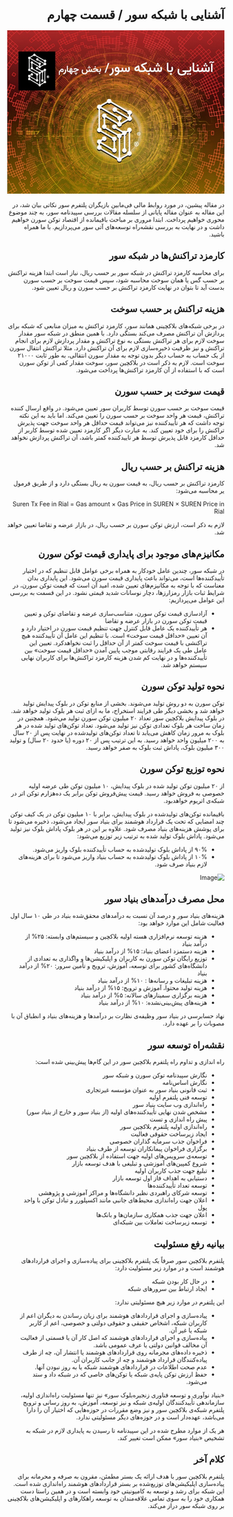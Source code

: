 <div dir="rtl">
  
# آشنایی با شبکه سور / قسمت چهارم

![Image](13.jpeg)

در مقاله پیشین، در مورد روابط مالی فی‌مابین بازیگران پلتفرم سور نکاتی بیان شد، در این مقاله به عنوان مقاله پایانی از سلسله مقالات بررسی سپیدنامه سور، به چند موضوع محوری خواهیم پرداخت. ابتدا مروری بر مباحث باقیمانده از اقتصاد توکن سورن خواهیم داشت و در نهایت به بررسی نقشه‌راه توسعه‌های آتی سور می‌پردازیم. با ما همراه باشید.

## کارمزد تراکنش‌ها در شبکه سور

برای محاسبه کارمزد تراکنش در شبکه سور بر حسب ریال، نیاز است ابتدا هزینه تراکنش بر حسب گس یا همان سوخت محاسبه شود، سپس قیمت سوخت بر حسب سورن بدست آید تا بتوان در نهایت کارمزد تراکنش بر حسب سورن و ریال تعیین شود.

## هزینه تراکنش بر حسب سوخت

در برخی شبکه‌های بلاکچینی همانند سور، کارمزد تراکنش به میزان منابعی که شبکه برای پردازش آن تراکنش مصرف می‌کند بستگی دارد. با همین منطق در شبکه سور مقدار سوخت لازم برای هر تراکنش بستگی به نوع تراکنش و مقدار پردازش لازم برای انجام تراکنش و نیز ظرفیت ذخیره‌سازی لازم برای آن تراکنش دارد. مثلا تراکنش انتقال سورن از یک حساب به حساب دیگر بدون توجه به مقدار سورن انتقالی، به طور ثابت ۲۱۰۰۰ سوخت است. لازم به ذکر است در بلاکچین سور، سوخت مقدار کمی از توکن سورن است که با استفاده از آن کارمزد تراکنش‌ها پرداخت می‌شود.

## قیمت سوخت بر حسب سورن

قیمت سوخت بر حسب سورن توسط کاربران سور تعیین می‌شود. در واقع ارسال کننده تراکنش، قیمت هر واحد سوخت بر حسب سورن را تعیین می‌کند. اما باید به این نکته توجه داشت که هر تأییدکننده نیز می‌تواند قیمت حداقل هر واحد سوخت جهت پذیرش تراکنش را برای خود تعیین کند. به عبارت دیگر اگر کارمزد تعیین شده توسط کاربر از حداقل کارمزد قابل پذیرش توسط هر تاییدکننده کمتر باشد، آن تراکنش پردازش نخواهد شد.

## هزینه تراکنش بر حسب ریال
کارمزد تراکنش بر حسب ریال، به قیمت سورن به ریال بستگی دارد و از طریق فرمول یر محاسبه می‌شود:

Suren Tx Fee in Rial = Gas amount × Gas Price in SUREN × SUREN Price in Rial

لازم به ذکر است، ارزش توکن سورن بر حسب ریال، در بازار عرضه و تقاضا تعیین خواهد شد.

## مکانیزم‌های موجود برای پایداری قیمت توکن سورن

در شبکه سور، چندین عامل خودکار به همراه برخی عوامل قابل تنظیم که در اختیار تأییدکننده‌ها است، می‌تواند باعث پایداری قیمت سورن می‌شود. این پایداری بدان معناست که با توجه به مکانیزم‌های تعیین شده، امید آن است که قیمت توکن سورن، در شرایط ثبات بازار رمزارزها، دچار نوسانات شدید قیمتی نشود. در این قسمت به بررسی این عوامل می‌پردازیم:

- آزادسازی قیمت توکن سورن، متناسب‌سازی عرضه و تقاضای توکن و تعیین قیمت توکن سورن در بازار عرضه و تقاضا
- هر تأییدکننده یک عامل قابل کنترل جهت تنظیم قیمت سورن در اختیار دارد و آن تعیین «حداقل قیمت سوخت» است. با تنظیم این عامل آن تأییدکننده هیچ تراکنشی با قیمت سوخت کمتر از آن حداقل را ثبت نخواهدکرد. تعیین این عامل طی یک فرایند رقابتی موجب پایین آمدن «حداقل قیمت سوخت» بین تأییدکننده‌ها و در نهایت کم شدن هزینه کارمزد تراکنش‌‌ها برای کاربران نهایی سیستم خواهد شد.

## نحوه تولید توکن سورن

توکن سورن به دو روش تولید می‌شوند. بخشی از منابع توکن در بلوک پیدایش تولید خواهد شد و بخشی دیگر طی فرایند استخراج، ما به ازای ثبت هر بلوک تولید خواهد شد. در بلوک پیدایش بلاکچین سور تعداد ۲۰ میلیون توکن سورن تولید می‌شود. همچنین در زمان ساخت هر بلوک تعدادی توکن نیز تولید می‌شود. تعداد توکن‌های تولید شده در هر بلوک به مرور زمان کاهش می‌یابد تا تعداد توکن‌های تولیدشده در نهایت پس از ۲۰ سال به ۲۰۰ میلیون واحد خواهد رسید. به این ترتیب پس از ۲۰ دوره (یا حدود ۲۰ سال) و تولید ۳۰۰ میلیون بلوک، پاداش ثبت بلوک به صفر خواهد رسید.

## نحوه توزیع توکن سورن

از ۲۰ میلیون توکن تولید شده در بلوک پیدایش، ۱۰ میلیون توکن طی عرضه اولیه خصوصی به فروش خواهد رسید. قیمت پیش‌فروش توکن برابر یک ده‌هزارم توکن اتر در شبکه‌ی اتریوم خواهدبود.

باقیمانده توکن‌های تولیدشده در بلوک پیدایش، برابر با ۱۰ میلیون توکن در یک کیف توکن چند امضایی  که تحت یک قرارداد هوشمند برای بنیاد سور ایجاد می‌شود، ذخیره می‌شود تا برای پوشش هزینه‌های بنیاد مصرف شود. علاوه بر این در هر بلوک پاداش بلوک نیز تولید می‌شود. پاداش بلوک تولید شده به ترتیب زیر توزیع می‌شود:

- ۹۰% از پاداش بلوک تولیدشده به حساب تأییدکننده بلوک واریز می‌شود.
- ۱۰% از پاداش بلوک تولیدشده به حساب بنیاد واریز می‌شود تا برای هزینه‌های لازم بنیاد صرف شود.


![Image](13-1.jpg)

## محل مصرف درآمدهای بنیاد سور

هزینه‌های بنیاد سور و درصد آن نسبت به درآمدهای محقق‌شده بنیاد در طی ۱۰ سال اول فعالیت شامل این موارد خواهد بود:

- هزینه توسعه نرم‌افزاری هسته اولیه بلاکچین و سیستم‌های وابسته: ۲۵% از درآمد بنیاد
- هزینه دستمزد اعضای بنیاد: ۱۵% از درآمد بنیاد
- توزیع رایگان توکن سورن به کاربران و اپلیکیشن‌ها و واگذاری به تعدادی از دانشگاه‌های کشور برای توسعه، آموزش، ترویج و تأمین سرور: ۲۰% از درآمد بنیاد
- هزینه تبلیغات و رسانه‌ها : ۱۰% از درآمد بنیاد
- هزینه تولید محتوا، آموزش و ترویج: ۱۵% از درآمد بنیاد
- هزینه برگزاری سمینارهای سالانه: ۵% از درآمد بنیاد
- هزینه‌های پیش‌بینی‌نشده: ۱۰% از درآمد بنیاد

نهاد حسابرسی در بنیاد سور وظیفه‌ی نظارت بر درآمدها و هزینه‌های بنیاد و انطباق آن با مصوبات را بر عهده دارد.

## نقشه‌راه توسعه سور

راه اندازی و تداوم راه پلتفرم بلاکچین سور در این گام‌ها پیش‌بینی شده است:

- نگارش سپیدنامه توکن سورن و شبکه سور
- نگارش اساس‌نامه
- ثبت قانونی بنیاد سور به عنوان مؤسسه غیرتجاری
- توسعه فنی پلتفرم اولیه
- راه‌اندازی وب سایت بنیاد سور
- مشخص شدن نهایی تأییدکننده‌های اولیه (از بنیاد سور و خارج از بنیاد سور)
- پیش راه اندازی و تست
- راه‌اندازی اولیه پلتفرم بلاکچین سور
- ایجاد زیرساخت حقوقی فعالیت
- فراخوان جذب سرمایه گذاران خصوصی
- برگزاری فراخوان پیمانکاران توسعه از طرف بنیاد
- توسعه‌ی سرویس‌های اولیه جهت استفاده از بلاکچین سور
- شروع کمپین‌های آموزشی و تبلیغی با هدف توسعه بازار
- تبلیغ جهت جذب کاربران اولیه
- دستیابی به اهداف فاز اول توسعه بازار
- توسعه تعداد تأییدکننده‌ها
- توسعه شرکای راهبردی نظیر دانشگاه‌ها و مراکز آموزشی و پژوهشی
- اعلان جهت راه‌اندازی محیط‌های جانبی مانند اکسپلورر و تبادل توکن با واحد پول
- اعلان جهت جذب همکاری سازمان‌ها و بانک‌ها‌
- توسعه زیرساخت تعاملات بین شبکه‌ای

## بیانیه رفع مسئولیت

پلتفرم بلاکچین سور صرفاً یک پلتفرم بلاکچینی برای پیاده‌سازی و اجرای قراردادهای هوشمند است و در موارد زیر مسئولیت دارد:

- در حال کار بودن شبکه
- ایجاد ارتباط بین سرورهای شبکه

این پلتفرم در موارد زیر هیچ مسئولیتی ندارد:

- پیاده‌سازی و اجرای قراردادهای هوشمند برای زیان رساندن به دیگران اعم از کاربران شبکه، اشخاص حقیقی و حقوقی دولتی و خصوصی، اعم از کاربر شبکه یا غیر آن.
- پیاده‌سازی و اجرای قراردادهای هوشمند که اصل کار آن یا قسمتی از فعالیت آن مخالف قوانین دولتی یا عرف عمومی باشد.
- ذخیره داده‌های مجرمانه روی قراردادهای هوشمند یا انتشار آن، چه از طرف پیاده‌کنندگان قرارداد هوشمند و چه از جانب کاربران آن.
- عدم صحت اطلاعات در قراردادهای هوشمند شبکه یا به روز نبودن آنها.
- حفظ ارزش توکن پایه‌ی شبکه یا توکن‌های خاصی که در شبکه داد و ستد می‌شود.

«بنیاد نوآوری و توسعه فناوری زنجیره‌بلوک سور» نیز تنها مسئولیت راه‌اندازی اولیه، سازماندهی تأییدکنندگان اولیه‌ی شبکه و نیز توسعه، آموزش، به روز رسانی و ترویج پلتفرم شبکه‌ی بلاکچین سور و نیز وضع مقررات در حوزه‌هایی که اختیار آن را دارا می‌باشد، عهده‌دار است و در حوزه‌های دیگر مسئولیتی ندارد.

هر یک از موارد مطرح شده در این سپیدنامه تا رسیدن به پایداری لازم در شبکه به تشخیص «بنیاد سور» ممکن است تغییر کند.

## کلام آخر

پلتفرم بلاکچین سور با هدف ارائه یک بستر مطمئن، مقرون به صرفه و محرمانه برای پیاده‌سازی اپلیکیشن‌های توزیع‌شده بر بستر قراردادهای هوشمند راه‌اندازی شده است. این شبکه برای رشد و توسعه به کامیونیتی خود وابسته است و در همین راستا دست همکاری خود را به سوی تمامی علاقه‌مندان به توسعه راهکارهای و اپلیکیشن‌های بلاکچینی بر روی شبکه سور دراز می‌کند.

</div>
